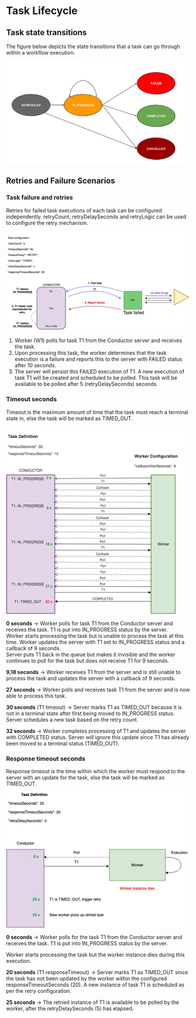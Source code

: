 # Task Lifecycle

## Task state transitions
The figure below depicts the state transitions that a task can go through within a workflow execution.

![Task_States](task_states.png)

## Retries and Failure Scenarios

### Task failure and retries
Retries for failed task executions of each task can be configured independently. retryCount, retryDelaySeconds and retryLogic can be used to configure the retry mechanism.

![Task Failure](TaskFailure.png)

1. Worker (W1) polls for task T1 from the Conductor server and receives the task.
2. Upon processing this task, the worker determines that the task execution is a failure and reports this to the server with FAILED status after 10 seconds.
3. The server will persist this FAILED execution of T1. A new execution of task T1 will be created and scheduled to be polled. This task will be available to be polled after 5 (retryDelaySeconds) seconds.


### Timeout seconds
Timeout is the maximum amount of time that the task must reach a terminal state in, else the task will be marked as TIMED_OUT.

![Task Timeout](TimeoutSeconds.png)

**0 seconds** -> Worker polls for task T1 from the Conductor server and receives the task. T1 is put into IN_PROGRESS status by the server.  
Worker starts processing the task but is unable to process the task at this time. Worker updates the server with T1 set to IN_PROGRESS status and a callback of 9 seconds.  
Server puts T1 back in the queue but makes it invisible and the worker continues to poll for the task but does not receive T1 for 9 seconds.  

**9,18 seconds** -> Worker receives T1 from the server and is still unable to process the task and updates the server with a callback of 9 seconds.

**27 seconds** -> Worker polls and receives task T1 from the server and is now able to process this task.

**30 seconds** (T1 timeout) -> Server marks T1 as TIMED_OUT because it is not in a terminal state after first being moved to IN_PROGRESS status. Server schedules a new task based on the retry count.

**32 seconds** -> Worker completes processing of T1 and updates the server with COMPLETED status. Server will ignore this update since T1 has already been moved to a terminal status (TIMED_OUT).


### Response timeout seconds
Response timeout is the time within which the worker must respond to the server with an update for the task, else the task will be marked as TIMED_OUT.

![Response Timeout](ResponseTimeoutSeconds.png)

**0 seconds** -> Worker polls for the task T1 from the Conductor server and receives the task. T1 is put into IN_PROGRESS status by the server.

Worker starts processing the task but the worker instance dies during this execution.

**20 seconds** (T1 responseTimeout) -> Server marks T1 as TIMED_OUT since the task has not been updated by the worker within the configured responseTimeoutSeconds (20). A new instance of task T1 is scheduled as per the retry configuration.

**25 seconds** -> The retried instance of T1 is available to be polled by the worker, after the retryDelaySeconds (5) has elapsed.
